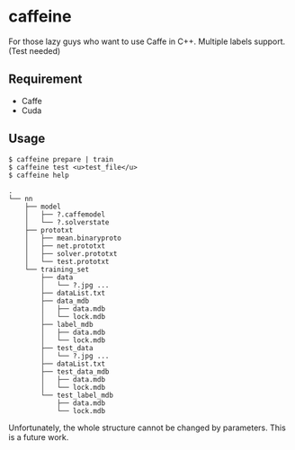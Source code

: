 # caffeine

For those lazy guys who want to use Caffe in C++.
Multiple labels support. (Test needed)

## Requirement
<ul>
<li>Caffe</li>
<li>Cuda</li>
</ul>

## Usage
```
$ caffeine prepare | train
$ caffeine test <u>test_file</u>
$ caffeine help
```

```
.
└── nn
    ├── model
    │   ├── ?.caffemodel
    │   └── ?.solverstate
    ├── prototxt
    │   ├── mean.binaryproto
    │   ├── net.prototxt
    │   ├── solver.prototxt
    │   └── test.prototxt
    └── training_set
        ├── data
        │   └── ?.jpg ...
        ├── dataList.txt
        ├── data_mdb
        │   ├── data.mdb
        │   └── lock.mdb
        ├── label_mdb
        │   ├── data.mdb
        │   └── lock.mdb
        ├── test_data
        │   └── ?.jpg ...
        ├── dataList.txt
        ├── test_data_mdb
        │   ├── data.mdb
        │   └── lock.mdb
        └── test_label_mdb
            ├── data.mdb
            └── lock.mdb
```

Unfortunately, the whole structure cannot be changed by parameters. This is a future work.
